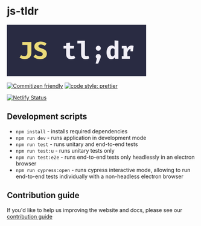 # js-tldr

![logo](logo.png)

[![Commitizen friendly](https://img.shields.io/badge/commitizen-friendly-brightgreen.svg)](http://commitizen.github.io/cz-cli/) [![code style: prettier](https://img.shields.io/badge/code_style-prettier-ff69b4.svg?style=flat-square)](https://github.com/prettier/prettier)

[![Netlify Status](https://api.netlify.com/api/v1/badges/3d337295-5694-4b94-9d1b-baca784bde93/deploy-status)](https://app.netlify.com/sites/js-tldr/deploys)

## Development scripts

- `npm install` - installs required dependencies
- `npm run dev` - runs application in development mode
- `npm run test` - runs unitary and end-to-end tests
- `npm run test:u` - runs unitary tests only
- `npm run test:e2e` - runs end-to-end tests only headlessly in an electron browser
- `npm run cypress:open` - runs cypress interactive mode, allowing to run end-to-end tests individually with a non-headless electron browser

## Contribution guide

If you'd like to help us improving the website and docs, please see our [contribution guide](CONTRIBUTING.md)
